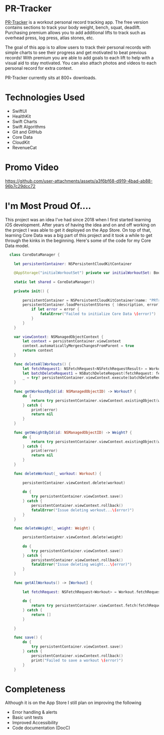 # PR-Tracker
[PR-Tracker](https://apps.apple.com/us/app/pr-tracker/id6443760870) is a workout personal record tracking app. The free version contains sections to track your body weight, bench, squat, deadlift.
Purchasing premium allows you to add additional lifts to track such as overhead press, log press, atlas stones, etc. 

The goal of this app is to allow users to track their personal records with simple charts to see their progress and get motivated to beat previous records!
With premium you are able to add goals to each lift to help with a visual aid to stay motivated.
You can also attach photos and videos to each personal record for extra context.

PR-Tracker currently sits at 800+ downloads. 

# Technologies Used
* SwiftUI
* HealthKit
* Swift Charts
* Swift Algorithms
* Git and GitHub
* Core Data
* CloudKit
* RevenueCat

# Promo Video

https://github.com/user-attachments/assets/a3f6bf68-d919-4bad-ab88-96b7c29dcc72


# I'm Most Proud Of....
This project was an idea I've had since 2018 when I first started learning iOS development. After years of having the idea and on and off working on the project I was able to get it deployed on the App Store. 
On top of that, learning Core Data was a big part of this project and it took a while to get through the kinks in the beginning. Here's some of the code for my Core Data model. 

```swift
  class CoreDataManager {
    
    let persistentContainer: NSPersistentCloudKitContainer
    
    @AppStorage("initialWorkoutSet") private var initialWorkoutSet: Bool = false
    
    static let shared = CoreDataManager()
    
    private init() {
        
        persistentContainer = NSPersistentCloudKitContainer(name: "PRTrackerModel")
        persistentContainer.loadPersistentStores { (description, error) in
            if let error = error {
                fatalError("Failed to initialize Core Data \(error)")
            }
        }
    }
    
    var viewContext: NSManagedObjectContext {
        let context = persistentContainer.viewContext
        context.automaticallyMergesChangesFromParent = true
        return context
    }
    
    func deleteAllWorkouts() {
        let fetchRequest1: NSFetchRequest<NSFetchRequestResult> = Workout.fetchRequest()
        let batchDeleteRequest1 = NSBatchDeleteRequest(fetchRequest: fetchRequest1)
        _ = try? persistentContainer.viewContext.execute(batchDeleteRequest1)
    }
    
    func getWorkoutById(id: NSManagedObjectID) -> Workout? {
        do {
            return try persistentContainer.viewContext.existingObject(with: id) as? Workout
        } catch {
            print(error)
            return nil
        }
    }
    
    func getWeightById(id: NSManagedObjectID) -> Weight? {
        do {
            return try persistentContainer.viewContext.existingObject(with: id) as? Weight
        } catch {
            print(error)
            return nil
        }
    }
    
    func deleteWorkout(_ workout: Workout) {
        
        persistentContainer.viewContext.delete(workout)
        
        do {
            try persistentContainer.viewContext.save()
        } catch {
            persistentContainer.viewContext.rollback()
            fatalError("Issue deleting workout...\(error)")
        }
    }
    
    func deleteWeight(_ weight: Weight) {

        persistentContainer.viewContext.delete(weight)
        
        do {
            try persistentContainer.viewContext.save()
        } catch {
            persistentContainer.viewContext.rollback()
            fatalError("Issue deleting weight...\(error)")
        }
    }
    
    func getAllWorkouts() -> [Workout] {
        
        let fetchRequest: NSFetchRequest<Workout> = Workout.fetchRequest()
        
        do {
            return try persistentContainer.viewContext.fetch(fetchRequest)
        } catch {
            return []
        }
        
    }
    
    func save() {
        do {
            try persistentContainer.viewContext.save()
        } catch {
            persistentContainer.viewContext.rollback()
            print("Failed to save a workout \(error)")
        }
    } 
```
# Completeness
Although it is on the App Store I still plan on improving the following
* Error handling & alerts
* Basic unit tests
* Improved Accessibility
* Code documentation (DocC)
